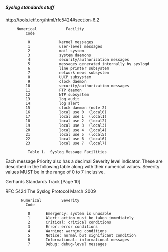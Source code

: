
#####  Syslog standards stuff

http://tools.ietf.org/html/rfc5424#section-6.2



         Numerical             Facility
             Code

              0             kernel messages
              1             user-level messages
              2             mail system
              3             system daemons
              4             security/authorization messages
              5             messages generated internally by syslogd
              6             line printer subsystem
              7             network news subsystem
              8             UUCP subsystem
              9             clock daemon
             10             security/authorization messages
             11             FTP daemon
             12             NTP subsystem
             13             log audit
             14             log alert
             15             clock daemon (note 2)
             16             local use 0  (local0)
             17             local use 1  (local1)
             18             local use 2  (local2)
             19             local use 3  (local3)
             20             local use 4  (local4)
             21             local use 5  (local5)
             22             local use 6  (local6)
             23             local use 7  (local7)

              Table 1.  Syslog Message Facilities

   Each message Priority also has a decimal Severity level indicator.
   These are described in the following table along with their numerical
   values.  Severity values MUST be in the range of 0 to 7 inclusive.








Gerhards                    Standards Track                    [Page 10]


RFC 5424                  The Syslog Protocol                 March 2009


           Numerical         Severity
             Code

              0       Emergency: system is unusable
              1       Alert: action must be taken immediately
              2       Critical: critical conditions
              3       Error: error conditions
              4       Warning: warning conditions
              5       Notice: normal but significant condition
              6       Informational: informational messages
              7       Debug: debug-level messages